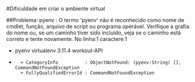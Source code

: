 #Dificuldade em criar o ambiente virtual

##Problema:
pyenv : O termo 'pyenv' não é reconhecido como nome de cmdlet, função, arquivo de script ou programa operável. Verifique a grafia 
do nome ou, se um caminho tiver sido incluído, veja se o caminho está correto e tente novamente.
No linha:1 caractere:1
+ pyenv virtualenv 3.11.4 workout-API
+ ~~~~~
    + CategoryInfo          : ObjectNotFound: (pyenv:String) [], CommandNotFoundException       
    + FullyQualifiedErrorId : CommandNotFoundException
